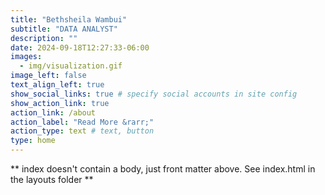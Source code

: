 ```yaml
---
title: "Bethsheila Wambui"
subtitle: "DATA ANALYST"
description: ""
date: 2024-09-18T12:27:33-06:00
images:
  - img/visualization.gif
image_left: false
text_align_left: true
show_social_links: true # specify social accounts in site config
show_action_link: true
action_link: /about
action_label: "Read More &rarr;"
action_type: text # text, button
type: home
---
```


** index doesn't contain a body, just front matter above.
See index.html in the layouts folder **
